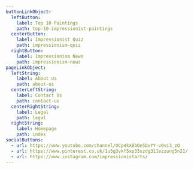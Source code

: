 ```yaml
---
buttonLinkObject:
  leftButton:
    label: Top 10 Paintings
    path: top-10-impressionist-paintings
  centerButton:
    label: Impressionist Quiz
    path: impressionism-quiz
  rightButton:
    label: Impressionism News
    path: impressionism-news
pageLinkObject:
  leftString:
    label: About Us
    path: about-us
  centerLeftString:
    label: Contact Us
    path: contact-us
  centerRightString:
    label: Legal
    path: legal
  rightString:
    label: Homepage
    path: index
socialButtons:
  - url: https://www.youtube.com/channel/UCp4kXBbQe5DvYY-v0vi3_zQ
  - url: https://www.pinterest.co.uk/1u5g3vkf5xp33xzdg311ezzung5n21/
  - url: https://www.instagram.com/impressionistarts/
---
```

